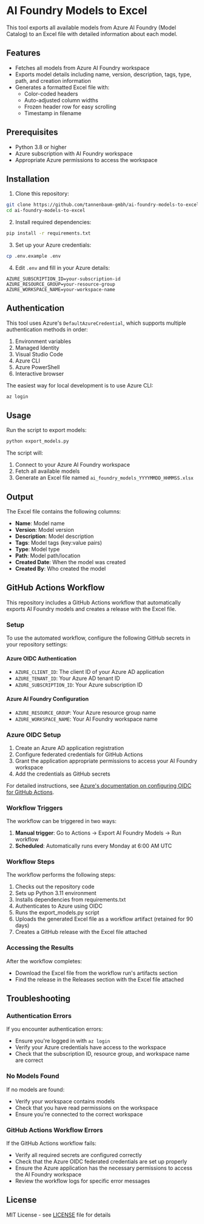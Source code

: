 # AI Foundry Models to Excel

This tool exports all available models from Azure AI Foundry (Model Catalog) to an Excel file with detailed information about each model.

## Features

- Fetches all models from Azure AI Foundry workspace
- Exports model details including name, version, description, tags, type, path, and creation information
- Generates a formatted Excel file with:
  - Color-coded headers
  - Auto-adjusted column widths
  - Frozen header row for easy scrolling
  - Timestamp in filename

## Prerequisites

- Python 3.8 or higher
- Azure subscription with AI Foundry workspace
- Appropriate Azure permissions to access the workspace

## Installation

1. Clone this repository:
```bash
git clone https://github.com/tannenbaum-gmbh/ai-foundry-models-to-excel.git
cd ai-foundry-models-to-excel
```

2. Install required dependencies:
```bash
pip install -r requirements.txt
```

3. Set up your Azure credentials:
```bash
cp .env.example .env
```

4. Edit `.env` and fill in your Azure details:
```
AZURE_SUBSCRIPTION_ID=your-subscription-id
AZURE_RESOURCE_GROUP=your-resource-group
AZURE_WORKSPACE_NAME=your-workspace-name
```

## Authentication

This tool uses Azure's `DefaultAzureCredential`, which supports multiple authentication methods in order:

1. Environment variables
2. Managed Identity
3. Visual Studio Code
4. Azure CLI
5. Azure PowerShell
6. Interactive browser

The easiest way for local development is to use Azure CLI:

```bash
az login
```

## Usage

Run the script to export models:

```bash
python export_models.py
```

The script will:
1. Connect to your Azure AI Foundry workspace
2. Fetch all available models
3. Generate an Excel file named `ai_foundry_models_YYYYMMDD_HHMMSS.xlsx`

## Output

The Excel file contains the following columns:

- **Name**: Model name
- **Version**: Model version
- **Description**: Model description
- **Tags**: Model tags (key:value pairs)
- **Type**: Model type
- **Path**: Model path/location
- **Created Date**: When the model was created
- **Created By**: Who created the model

## GitHub Actions Workflow

This repository includes a GitHub Actions workflow that automatically exports AI Foundry models and creates a release with the Excel file.

### Setup

To use the automated workflow, configure the following GitHub secrets in your repository settings:

#### Azure OIDC Authentication
- `AZURE_CLIENT_ID`: The client ID of your Azure AD application
- `AZURE_TENANT_ID`: Your Azure AD tenant ID
- `AZURE_SUBSCRIPTION_ID`: Your Azure subscription ID

#### Azure AI Foundry Configuration
- `AZURE_RESOURCE_GROUP`: Your Azure resource group name
- `AZURE_WORKSPACE_NAME`: Your AI Foundry workspace name

### Azure OIDC Setup

1. Create an Azure AD application registration
2. Configure federated credentials for GitHub Actions
3. Grant the application appropriate permissions to access your AI Foundry workspace
4. Add the credentials as GitHub secrets

For detailed instructions, see [Azure's documentation on configuring OIDC for GitHub Actions](https://learn.microsoft.com/en-us/azure/developer/github/connect-from-azure).

### Workflow Triggers

The workflow can be triggered in two ways:

1. **Manual trigger**: Go to Actions → Export AI Foundry Models → Run workflow
2. **Scheduled**: Automatically runs every Monday at 6:00 AM UTC

### Workflow Steps

The workflow performs the following steps:

1. Checks out the repository code
2. Sets up Python 3.11 environment
3. Installs dependencies from requirements.txt
4. Authenticates to Azure using OIDC
5. Runs the export_models.py script
6. Uploads the generated Excel file as a workflow artifact (retained for 90 days)
7. Creates a GitHub release with the Excel file attached

### Accessing the Results

After the workflow completes:
- Download the Excel file from the workflow run's artifacts section
- Find the release in the Releases section with the Excel file attached

## Troubleshooting

### Authentication Errors

If you encounter authentication errors:
- Ensure you're logged in with `az login`
- Verify your Azure credentials have access to the workspace
- Check that the subscription ID, resource group, and workspace name are correct

### No Models Found

If no models are found:
- Verify your workspace contains models
- Check that you have read permissions on the workspace
- Ensure you're connected to the correct workspace

### GitHub Actions Workflow Errors

If the GitHub Actions workflow fails:
- Verify all required secrets are configured correctly
- Check that the Azure OIDC federated credentials are set up properly
- Ensure the Azure application has the necessary permissions to access the AI Foundry workspace
- Review the workflow logs for specific error messages

## License

MIT License - see [LICENSE](LICENSE) file for details